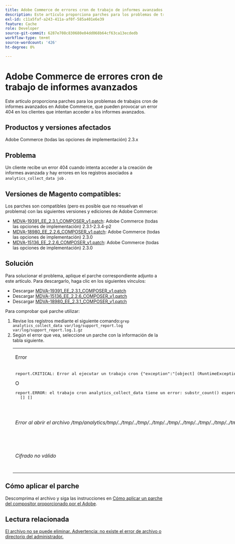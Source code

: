 ```yaml
---
title: Adobe Commerce de errores cron de trabajo de informes avanzados
description: Este artículo proporciona parches para los problemas de trabajos cron de informes avanzados en Adobe Commerce, que pueden provocar un error 404 en los clientes que intentan acceder a los informes avanzados.
exl-id: c11a5faf-a243-411a-af0f-585a401e6e39
feature: Cache
role: Developer
source-git-commit: 6287e708c830680e04dd068b64cf63ca13ecdedb
workflow-type: tm+mt
source-wordcount: '426'
ht-degree: 0%

---
```


# Adobe Commerce de errores cron de trabajo de informes avanzados

Este artículo proporciona parches para los problemas de trabajos cron de informes avanzados en Adobe Commerce, que pueden provocar un error 404 en los clientes que intentan acceder a los informes avanzados.

## Productos y versiones afectados

Adobe Commerce (todas las opciones de implementación) 2.3.x

## Problema

Un cliente recibe un error 404 cuando intenta acceder a la creación de informes avanzada y hay errores en los registros asociados a `analytics_collect_data job` .

## Versiones de Magento compatibles:

Los parches son compatibles (pero es posible que no resuelvan el problema) con las siguientes versiones y ediciones de Adobe Commerce:

* [MDVA-19391\_EE\_2.3.1\_COMPOSER\_v1.patch](assets/MDVA-19391_EE_2.3.1_COMPOSER_v1.patch.zip): Adobe Commerce (todas las opciones de implementación) 2.3.1-2.3.4-p2
* [MDVA-18980\_EE\_2.2.6\_COMPOSER\_v1.patch](assets/MDVA-18980_EE_2.2.6_COMPOSER_v1.patch.zip): Adobe Commerce (todas las opciones de implementación) 2.3.0
* [MDVA-15136\_EE\_2.2.6\_COMPOSER\_v1.patch](assets/MDVA-15136_EE_2.2.6_COMPOSER_v1.patch.zip): Adobe Commerce (todas las opciones de implementación) 2.3.0

## **Solución**

Para solucionar el problema, aplique el parche correspondiente adjunto a este artículo. Para descargarlo, haga clic en los siguientes vínculos:

* Descargar [MDVA-19391\_EE\_2.3.1\_COMPOSER\_v1.patch](assets/MDVA-19391_EE_2.3.1_COMPOSER_v1.patch.zip)
* Descargar [MDVA-15136\_EE\_2.2.6\_COMPOSER\_v1.patch](assets/MDVA-15136_EE_2.2.6_COMPOSER_v1.patch.zip)
* Descargar [MDVA-18980\_EE\_2.3.1\_COMPOSER\_v1.patch](assets/MDVA-18980_EE_2.2.6_COMPOSER_v1.patch.zip)

Para comprobar qué parche utilizar:

<ol><li>Revise los registros mediante el siguiente comando:<code>grep analytics_collect_data var/log/support_report.log var/log/support_report.log.1.gz</code>
</li><li>Según el error que vea, seleccione un parche con la información de la tabla siguiente.<table style="width: 826px;">
<tbody>
<tr>
<td class="wysiwyg-text-align-center">
<p>Error</p>
</td>
<td class="wysiwyg-text-align-center">Parche</td>
</tr>
<tr>
<td>
<pre>report.CRITICAL: Error al ejecutar un trabajo cron {"exception":"[object] (RuntimeException(code: 0): Error al ejecutar un trabajo cron en /srv/public_html/vendor/magento/module-cron/Observer/ProcessCronQueueObserver.php:327, TypeError(code: 0): substr_count() espera que el parámetro 1 sea una cadena, nulo se da en /srv/public_html/vendor/magento/module-page-builder-analytics/Model/ContentTypeUsageReportProvider.php:106)"} []</pre>O<pre>report.ERROR: el trabajo cron analytics_collect_data tiene un error: substr_count() espera que el parámetro 1 sea una cadena, dado un valor nulo. Estadísticas: {"sum":0,"count":1,"realmem":0,"emalloc":0,"realmem_start":224919552,"emalloc_start":216398384}
  [] []</pre>
<p> </p>
</td>
<td>Aplicar<a href="assets/MDVA-19391_EE_2.3.1_COMPOSER_v1.patch">MDVA-19391_EE_2.3.1_COMPOSER_v1.patch.zip</a>, borre la caché y espere 24 horas para que el trabajo se ejecute de nuevo e inténtelo de nuevo.</td>
</tr>
<tr>
<td>
<p><em>Error al abrir el archivo /tmp/analytics/tmp/../tmp/../tmp/../tmp/../tmp/../tmp/../tmp/../tmp/../tmp/../tmp/../tmp/../tmp/../tmp/../tmp/../tmp/.../tmp/../tmp/../tmp/.../</em></p>
</td>
<td>Aplicar<a href="assets/MDVA-15136_EE_2.2.6_COMPOSER_v1.patch">MDVA-15136_EE_2.2.6_COMPOSER_v1.patch.zip</a>, borre la caché y espere 24 horas para que el trabajo se ejecute de nuevo e inténtelo de nuevo.</td>
</tr>
<tr>
<td><em>Cifrado no válido</em></td>
<td>Aplicar<a href="assets/MDVA-18980_EE_2.2.6_COMPOSER_v1.patch">MDVA-18980_EE_2.2.6_COMPOSER_v1.patch.zip</a>, borre la caché y espere 24 horas para que el trabajo se ejecute de nuevo e inténtelo de nuevo.</td>
</tr>
</tbody>
</table>
</li></ol>

## Cómo aplicar el parche

Descomprima el archivo y siga las instrucciones en [Cómo aplicar un parche del compositor proporcionado por el Adobe](/help/how-to/general/how-to-apply-a-composer-patch-provided-by-magento.md).

## Lectura relacionada

[El archivo no se puede eliminar. Advertencia: no existe el error de archivo o directorio del administrador.](/help/troubleshooting/miscellaneous/file-cannot-be-deleated-no-file-or-directory.md)
